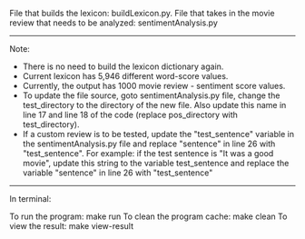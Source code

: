 File that builds the lexicon: buildLexicon.py.
File that takes in the movie review that needs to be analyzed: sentimentAnalysis.py

*******************************************************
Note:
- There is no need to build the lexicon dictionary again. 
- Current lexicon has 5,946 different word-score values. 
- Currently, the output has 1000 movie review - sentiment score values. 
- To update the file source, goto sentimentAnalysis.py file, change the test_directory to the directory of the new file. 
Also update this name in line 17 and line 18 of the code (replace pos_directory with test_directory).
- If a custom review is to be tested, update the "test_sentence" variable in the sentimentAnalysis.py file and 
replace  "sentence" in line 26 with "test_sentence".
For example: if the test sentence is "It was a good movie", update this string to the variable test_sentence and replace the variable "sentence" in line 26 with "test_sentence"

*******************************************************

In terminal: 

To run the program: make run
To clean the program cache: make clean
To view the result: make view-result